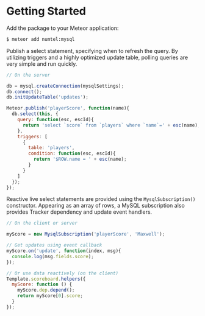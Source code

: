 # Getting Started

Add the package to your Meteor application:

```bash
$ meteor add numtel:mysql
```

Publish a select statement, specifying when to refresh the query. By utilizing triggers and a highly optimized update table, polling queries are very simple and run quickly.

```javascript
// On the server

db = mysql.createConnection(mysqlSettings);
db.connect();
db.initUpdateTable('updates');

Meteor.publish('playerScore', function(name){
  db.select(this, {
    query: function(esc, escId){
      return 'select `score` from `players` where `name`=' + esc(name);
    },
    triggers: [
      {
        table: 'players',
        condition: function(esc, escId){
          return '$ROW.name = ' + esc(name);
        }
      }
    ]
  });
});
```

Reactive live select statements are provided using the `MysqlSubscription()` constructor. Appearing as an array of rows, a MySQL subscription also provides Tracker dependency and update event handlers.

```javascript
// On the client or server

myScore = new MysqlSubscription('playerScore', 'Maxwell');

// Get updates using event callback
myScore.on('update', function(index, msg){
  console.log(msg.fields.score);
});

// Or use data reactively (on the client)
Template.scoreboard.helpers({
  myScore: function () {
    myScore.dep.depend();
    return myScore[0].score;
  }
});

```
